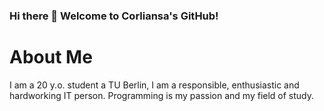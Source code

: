 ### Hi there 👋 Welcome to Corliansa's GitHub!

# About Me

I am a 20 y.o. student a TU Berlin, I am a responsible, enthusiastic and hardworking IT person. Programming is my passion and my field of study.

<!--
**Corliansa/corliansa** is a ✨ _special_ ✨ repository because its `README.md` (this file) appears on your GitHub profile.

Here are some ideas to get you started:

- 🔭 I’m currently working on ...
- 🌱 I’m currently learning ...
- 👯 I’m looking to collaborate on ...
- 🤔 I’m looking for help with ...
- 💬 Ask me about ...
- 📫 How to reach me: ...
- 😄 Pronouns: ...
- ⚡ Fun fact: ...
-->
